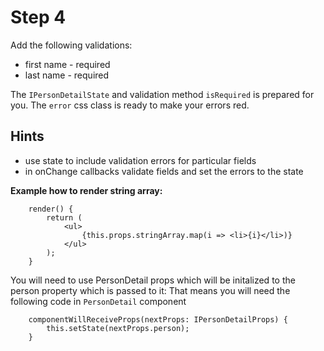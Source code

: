 # Step 4

Add the following validations:
- first name - required
- last name - required

The `IPersonDetailState` and validation method `isRequired` is prepared for you.
The `error` css class is ready to make your errors red.

## Hints
- use state to include validation errors for particular fields
- in onChange callbacks validate fields and set the errors to the state

__Example how to render string array:__

```
    render() {
        return (
            <ul>
                {this.props.stringArray.map(i => <li>{i}</li>)}
            </ul>
        );
    }
```

You will need to use PersonDetail props which will be initalized to the person property which is passed to it:
That means you will need the following code in `PersonDetail` component
```
    componentWillReceiveProps(nextProps: IPersonDetailProps) {
        this.setState(nextProps.person);
    }
```